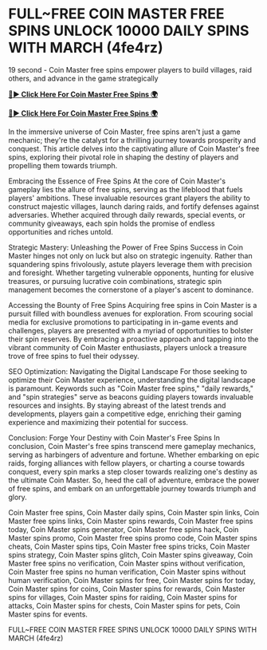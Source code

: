 # FULL~FREE COIN MASTER FREE SPINS UNLOCK 10000 DAILY SPINS WITH MARCH (4fe4rz) 

19 second - Coin Master free spins empower players to build villages, raid others, and advance in the game strategically

[**🔴► Click Here For Coin Master Free Spins 🌍**](https://cortexi2023new.online/)

[**🔴► Click Here For Coin Master Free Spins 🌍**](https://cortexi2023new.online/)
 

In the immersive universe of Coin Master, free spins aren't just a game mechanic; they're the catalyst for a thrilling journey towards prosperity and conquest. This article delves into the captivating allure of Coin Master's free spins, exploring their pivotal role in shaping the destiny of players and propelling them towards triumph.

Embracing the Essence of Free Spins
At the core of Coin Master's gameplay lies the allure of free spins, serving as the lifeblood that fuels players' ambitions. These invaluable resources grant players the ability to construct majestic villages, launch daring raids, and fortify defenses against adversaries. Whether acquired through daily rewards, special events, or community giveaways, each spin holds the promise of endless opportunities and riches untold.

Strategic Mastery: Unleashing the Power of Free Spins
Success in Coin Master hinges not only on luck but also on strategic ingenuity. Rather than squandering spins frivolously, astute players leverage them with precision and foresight. Whether targeting vulnerable opponents, hunting for elusive treasures, or pursuing lucrative coin combinations, strategic spin management becomes the cornerstone of a player's ascent to dominance.

Accessing the Bounty of Free Spins
Acquiring free spins in Coin Master is a pursuit filled with boundless avenues for exploration. From scouring social media for exclusive promotions to participating in in-game events and challenges, players are presented with a myriad of opportunities to bolster their spin reserves. By embracing a proactive approach and tapping into the vibrant community of Coin Master enthusiasts, players unlock a treasure trove of free spins to fuel their odyssey.

SEO Optimization: Navigating the Digital Landscape
For those seeking to optimize their Coin Master experience, understanding the digital landscape is paramount. Keywords such as "Coin Master free spins," "daily rewards," and "spin strategies" serve as beacons guiding players towards invaluable resources and insights. By staying abreast of the latest trends and developments, players gain a competitive edge, enriching their gaming experience and maximizing their potential for success.

Conclusion: Forge Your Destiny with Coin Master's Free Spins
In conclusion, Coin Master's free spins transcend mere gameplay mechanics, serving as harbingers of adventure and fortune. Whether embarking on epic raids, forging alliances with fellow players, or charting a course towards conquest, every spin marks a step closer towards realizing one's destiny as the ultimate Coin Master. So, heed the call of adventure, embrace the power of free spins, and embark on an unforgettable journey towards triumph and glory.

Coin Master free spins, Coin Master daily spins, Coin Master spin links, Coin Master free spins links, Coin Master spins rewards, Coin Master free spins today, Coin Master spins generator, Coin Master free spins hack, Coin Master spins promo, Coin Master free spins promo code, Coin Master spins cheats, Coin Master spins tips, Coin Master free spins tricks, Coin Master spins strategy, Coin Master spins glitch, Coin Master spins giveaway, Coin Master free spins no verification, Coin Master spins without verification, Coin Master free spins no human verification, Coin Master spins without human verification, Coin Master spins for free, Coin Master spins for today, Coin Master spins for coins, Coin Master spins for rewards, Coin Master spins for villages, Coin Master spins for raiding, Coin Master spins for attacks, Coin Master spins for chests, Coin Master spins for pets, Coin Master spins for events.

FULL~FREE COIN MASTER FREE SPINS UNLOCK 10000 DAILY SPINS WITH MARCH (4fe4rz) 


